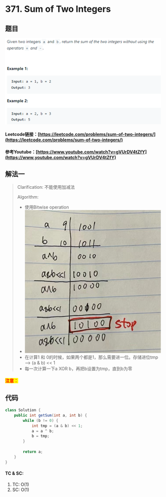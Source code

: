 # 371. Sum of Two Integers

## 题目

![](<../../.gitbook/assets/image (141).png>)

#### Leetcode链接：[https://leetcode.com/problems/sum-of-two-integers/](https://leetcode.com/problems/sum-of-two-integers/)

#### 参考Youtube：[https://www.youtube.com/watch?v=gVUrDV4tZfY](https://www.youtube.com/watch?v=gVUrDV4tZfY)

## 解法一

> Clarification: 不能使用加减法
>
> Algorithm:&#x20;
>
> * 使用Bitwise operation
> * ![](../../.gitbook/assets/a3bbacb10174bfca4473d45f5218d37.jpg)
> * 在计算1 和 0的时候，如果两个都是1，那么需要进一位。存储进位tmp --> (a & b) << 1
> * 每一次计算一下a XOR b，再把b设置为tmp，直到b为零

#### <mark style="color:red;">注意：</mark>

## 代码

```java
class Solution {
    public int getSum(int a, int b) {
        while (b != 0) {
            int tmp = (a & b) << 1;
            a = a ^ b;
            b = tmp;
        }
        
        return a;
    }
}
```

#### TC & SC:&#x20;

1. TC: O(1)
2. SC: O(1)

